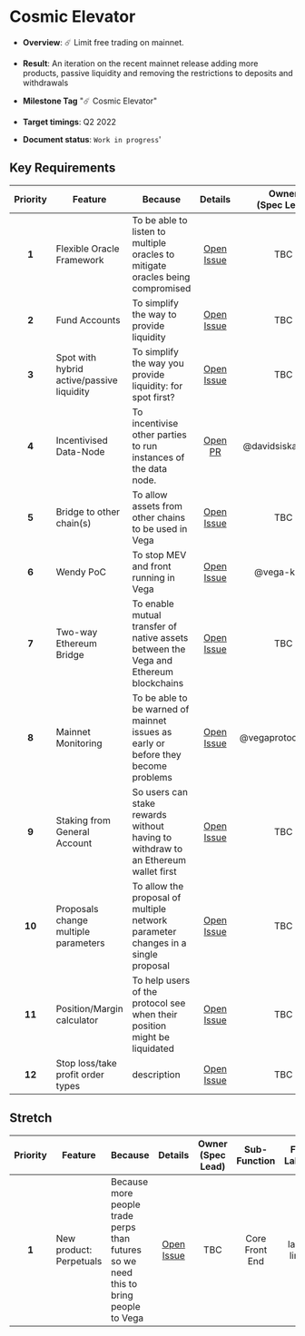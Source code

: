 # Cosmic Elevator

* **Overview**: ☄️ Limit free trading on mainnet.
* **Result**: An iteration on the recent mainnet release adding more products, passive liquidity and removing the restrictions to deposits and withdrawals
* **Milestone Tag** "☄️ Cosmic Elevator"
* **Target timings**: Q2 2022
  
* **Document status**: `Work in progress`'


## Key Requirements
| Priority | Feature | Because | Details | Owner </br>(Spec Lead) | Sub-Function | Feature Label/Link |
|:---------:|---------|---------|:------:|:------:|:------:|:------:|
| **1** | Flexible Oracle Framework | To be able to listen to multiple oracles to mitigate oracles being compromised | [Open Issue](https://github.com/vegaprotocol/specs-internal/issues/865) | TBC | Core </br> Front End | label and link TBC |
| **2** | Fund Accounts | To simplify the way to provide liquidity | [Open Issue](https://github.com/vegaprotocol/specs-internal/issues/866) | TBC | Core | label and link TBC |
| **3** | Spot with hybrid active/passive liquidity | To simplify the way you provide liquidity: for spot first? | [Open Issue](https://github.com/vegaprotocol/specs-internal/issues/871) | TBC | Core </br> Front End | label and link TBC |
| **4** | Incentivised Data-Node | To incentivise other parties to run instances of the data node. | [Open PR](https://github.com/vegaprotocol/specs-internal/pull/684) | @davidsiska-vega | Core | [🤑 Incentivised data-node](https://github.com/issues?q=is%3Aissue+user%3Avegaprotocol+label%3A%22%F0%9F%A4%91+Incentivised+data-node%22+is%3Aopen+) |
| **5** | Bridge to other chain(s) | To allow assets from other chains to be used in Vega | [Open Issue](https://github.com/vegaprotocol/specs-internal/issues/869) | TBC | Core </br> Smart Contracts | label and link TBC |
| **6** | Wendy PoC | To stop MEV and front running in Vega | [Open Issue](https://github.com/vegaprotocol/specs-internal/issues/872) | @vega-klaus | Core | label and link TBC |
| **7** | Two-way Ethereum Bridge | To enable mutual transfer of native assets between the Vega and Ethereum blockchains | [Open Issue](https://github.com/vegaprotocol/specs-internal/issues/878) | TBC | Core </br> Smart Contracts | label and link TBC |
| **8** | Mainnet Monitoring | To be able to be warned of mainnet issues as early or before they become problems | [Open Issue](https://github.com/vegaprotocol/devops-infra/issues/983) | @vegaprotocol/core | Core </br> Devops | label and link TBC |
| **9** | Staking from General Account | So users can stake rewards without having to withdraw to an Ethereum wallet first | [Open Issue](https://github.com/vegaprotocol/specs-internal/issues/873) | TBC | Core </br> Wallet | label and link TBC |
| **10** | Proposals change multiple parameters | To allow the proposal of multiple network parameter changes in a single proposal | [Open Issue](https://github.com/vegaprotocol/specs-internal/issues/870) | TBC | Core </br> Front End | label and link TBC |
| **11** | Position/Margin calculator | To help users of the protocol see when their position might be liquidated | [Open Issue](https://github.com/vegaprotocol/specs-internal/issues/876) | TBC | Core </br> Front End | label and link TBC |
| **12** | Stop loss/take profit order types | description | [Open Issue](https://github.com/vegaprotocol/specs-internal/issues/875) | TBC | Core </br> Front End | label and link TBC |


## Stretch
| Priority | Feature | Because | Details | Owner </br>(Spec Lead) | Sub-Function | Feature Label/Link |
|:---------:|---------|---------|:------:|:------:|:------:|:------:|
| **1** | New product: Perpetuals | Because more people trade perps than futures so we need this to bring people to Vega | [Open Issue](https://github.com/vegaprotocol/specs-internal/issues/868) | TBC | Core </br> Front End | label and link TBC |
